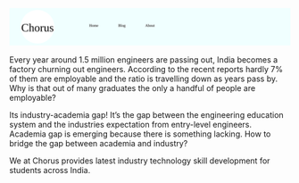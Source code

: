 ![Header](artifacts/header.svg)


       
Every year around 1.5 million engineers are passing out, India becomes a factory churning out engineers. According to the recent reports hardly 7% of them are employable and the ratio is travelling down as years pass by. Why is that out of many graduates the only a handful of people are employable?

Its industry-academia gap! It’s the gap between the engineering education system and the industries expectation from entry-level engineers. Academia gap is emerging because there is something lacking.  How to bridge the gap between academia and industry?  

We at Chorus provides latest industry technology skill development for students across India.
